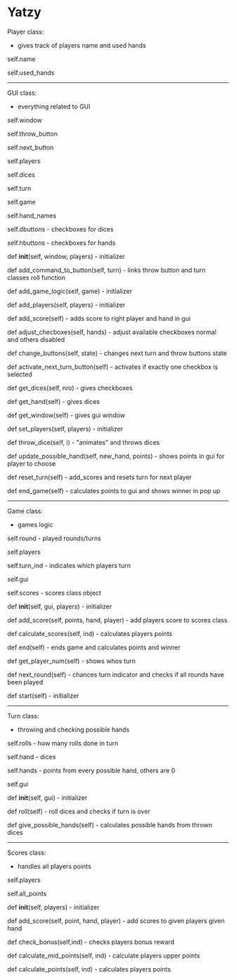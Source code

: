 # Yatzy

Player class:
- gives track of players name and used hands

self.name

self.used_hands

-----

GUI class:
- everything related to GUI

self.window

self.throw_button

self.next_button

self.players

self.dices

self.turn

self.game

self.hand_names

self.dbuttons - checkboxes for dices

self.hbuttons - checkboxes for hands

def __init__(self, window, players) - initializer

def add_command_to_button(self, turn) - links throw button and turn classes roll function

def add_game_logic(self, game) - initializer

def add_players(self, players) - initializer

def add_score(self) - adds score to right player and hand in gui

def adjust_checboxes(self, hands) - adjust available checkboxes normal and others disabled

def change_buttons(self, state) - changes next turn and throw buttons state

def activate_next_turn_button(self) - activates if exactly one checkbox is selected

def get_dices(self, nro) - gives checkboxes

def get_hand(self) - gives dices

def get_window(self) - gives gui window

def set_players(self, players) - initializer

def throw_dice(self, i) - "animates" and throws dices

def update_possible_hand(self, new_hand, points) - shows points in gui for player to choose

def reset_turn(self) - add_scores and resets turn for next player

def end_game(self) - calculates points to gui and shows winner in pop up

-----

Game class:
- games logic

self.round - played rounds/turns

self.players

self.turn_ind - indicates which players turn

self.gui

self.scores - scores class object

def __init__(self, gui, players) - initializer

def add_score(self, points, hand, player) - add players score to scores class

def calculate_scores(self, ind) - calculates players points

def end(self) - ends game and calculates points and winner

def get_player_num(self) - shows whos turn

def next_round(self) - chances turn indicator and checks if all rounds have been played

def start(self) - initializer

-----

Turn class:
- throwing and checking possible hands

self.rolls - how many rolls done in turn

self.hand - dices

self.hands - points from every possible hand, others are 0

self.gui

def __init__(self, gui) - initializer

def roll(self) - roll dices and checks if turn is over

def give_possible_hands(self) - calculates possible hands from thrown dices

-----

Scores class:
- handles all players points

self.players

self.all_points

def __init__(self, players) - initializer

def add_score(self, point, hand, player) - add scores to given players given hand

def check_bonus(self,ind) - checks players bonus reward

def calculate_mid_points(self, ind) - calculate players upper points

def calculate_points(self, ind) - calculates players points
